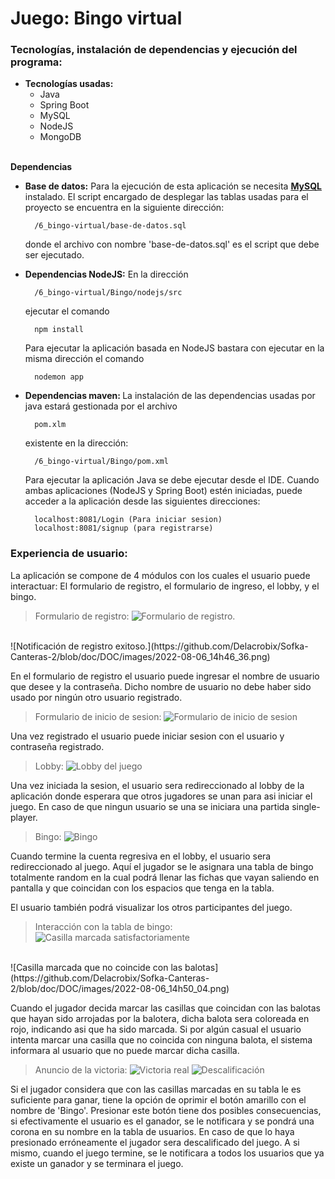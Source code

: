 # Juego: Bingo virtual

### <strong>Tecnologías, instalación de dependencias y ejecución del programa:</strong><a name="id19"></a>

- <strong>Tecnologías usadas:</strong>
    - Java
    - Spring Boot
    - MySQL
    - NodeJS
    - MongoDB
<br></br>

<strong>Dependencias</strong>

- <strong>Base de datos:</strong> Para la ejecución de esta aplicación se necesita <a href="https://www.mysql.com" target="_blank"><strong> MySQL</strong></a> instalado. El script encargado de desplegar las tablas usadas para el proyecto se encuentra en la siguiente dirección: 

        /6_bingo-virtual/base-de-datos.sql

    donde el archivo con nombre 'base-de-datos.sql' es el script que debe ser ejecutado.

- <strong>Dependencias NodeJS:</strong> En la dirección

        /6_bingo-virtual/Bingo/nodejs/src

    ejecutar el comando

        npm install

    Para ejecutar la aplicación basada en NodeJS bastara con ejecutar en la misma dirección el comando

        nodemon app

- <strong>Dependencias maven: </strong> La instalación de las dependencias usadas por java estará gestionada por el archivo

        pom.xlm

    existente en la dirección:

        /6_bingo-virtual/Bingo/pom.xml

    Para ejecutar la aplicación Java se debe ejecutar desde el IDE. Cuando ambas aplicaciones (NodeJS y Spring Boot) estén iniciadas, puede acceder a la aplicación desde las siguientes direcciones:

        localhost:8081/Login (Para iniciar sesion)
        localhost:8081/signup (para registrarse)

### <strong>Experiencia de usuario:</strong> <a name="id20"></a>

La aplicación se compone de 4 módulos con los cuales el usuario puede interactuar: El formulario de registro, el formulario de ingreso, el lobby, y el bingo.

> Formulario de registro:
    ![Formulario de registro.](https://github.com/Delacrobix/Sofka-Canteras-2/blob/doc/DOC/images/2022-08-06_14h43_25.png)
<br>
    ![Notificación de registro exitoso.](https://github.com/Delacrobix/Sofka-Canteras-2/blob/doc/DOC/images/2022-08-06_14h46_36.png)

En el formulario de registro el usuario puede ingresar el nombre de usuario que desee y la contraseña. Dicho nombre de usuario no debe haber sido usado por ningún otro usuario registrado.

> Formulario de inicio de sesion:
    ![Formulario de inicio de sesion](https://github.com/Delacrobix/Sofka-Canteras-2/blob/doc/DOC/images/2022-08-06_14h47_16.png)

Una vez registrado el usuario puede iniciar sesion con el usuario y contraseña registrado.

> Lobby:
    ![Lobby del juego](https://github.com/Delacrobix/Sofka-Canteras-2/blob/doc/DOC/images/2022-08-06_14h48_01.png)

Una vez iniciada la sesion, el usuario sera redireccionado al lobby de la aplicación donde esperara que otros jugadores se unan para asi iniciar el juego. En caso de que ningun usuario se una se iniciara una partida single-player.

> Bingo:
    ![Bingo](https://github.com/Delacrobix/Sofka-Canteras-2/blob/doc/DOC/images/2022-08-06_14h48_51.png)

Cuando termine la cuenta regresiva en el lobby, el usuario sera redireccionado al juego. Aquí el jugador se le asignara una tabla de bingo totalmente random en la cual podrá llenar las fichas que vayan saliendo en pantalla y que coincidan con los espacios que tenga en la tabla.

El usuario también podrá visualizar los otros participantes del juego.

> Interacción con la tabla de bingo:<br>
    ![Casilla marcada satisfactoriamente](https://github.com/Delacrobix/Sofka-Canteras-2/blob/doc/DOC/images/2022-08-06_14h49_35.png)
<br>
    ![Casilla marcada que no coincide con las balotas](https://github.com/Delacrobix/Sofka-Canteras-2/blob/doc/DOC/images/2022-08-06_14h50_04.png)

Cuando el jugador decida marcar las casillas que coincidan con las balotas que hayan sido arrojadas por la balotera, dicha balota sera coloreada en rojo, indicando asi que ha sido marcada. Si por algún casual el usuario intenta marcar una casilla que no coincida con ninguna balota, el sistema informara al usuario que no puede marcar dicha casilla.

> Anuncio de la victoria:
    ![Victoria real](https://github.com/Delacrobix/Sofka-Canteras-2/blob/doc/DOC/images/2022-08-06_14h55_09.png)
    ![Descalificación](https://github.com/Delacrobix/Sofka-Canteras-2/blob/doc/DOC/images/2022-08-06_14h50_55.png)

Si el jugador considera que con las casillas marcadas en su tabla le es suficiente para ganar, tiene la opción de oprimir el botón amarillo con el nombre de 'Bingo'. Presionar este botón tiene dos posibles consecuencias, si efectivamente el usuario es el ganador, se le notificara y se pondrá una corona en su nombre en la tabla de usuarios. En caso de que lo haya presionado erróneamente el jugador sera descalificado del juego. A si mismo, cuando el juego termine, se le notificara a todos los usuarios que ya existe un ganador y se terminara el juego.

